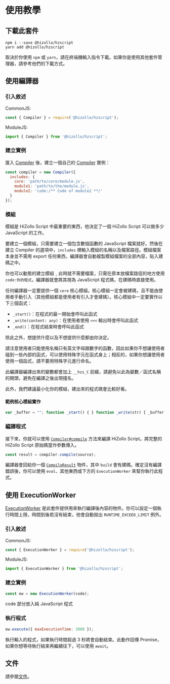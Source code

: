 # 使用教學
## 下載此套件
```
npm i --save @hizollo/hzscript
yarn add @hizollo/hzscript
```
取決於你使用 `npm` 或 `yarn`，請在終端機輸入指令下載。如果你是使用其他套件管理器，請參考他們的下載方式。

## 使用編譯器

### 引入敘述
CommonJS:
```js
const { Compiler } = require('@hizollo/hzscript');
```
ModuleJS:
```js
import { Compiler } from '@hizollo/hzscript';
```

### 建立實例
匯入 [Compiler](./docs.md#compiler) 後，建立一個自己的 [Compiler](./docs.md#compiler) 實例：
```js
const compiler = new Compiler({
  includes: {
    core: 'path/to/core/module.js',
    module1: 'path/to/the/module.js',
    module2: 'code:/** Code of module2 **/'
  }
});
```
### 模組
模組是 HiZollo Script 中最重要的東西，他決定了一個 HiZollo Script 可以做多少 JavaScript 的工作。

要建立一個模組，只需要建立一個包含數個函數的 JavaScript 檔案就好。然後在建立 Compiler 的選項中，`includes` 裡輸入模組的名稱以及檔案路徑。模組檔案本身並不需用 export 任何東西，編譯器會自動複製模組檔案的全部內容，貼入建碼之中。

你也可以動態的建立模組﹐此時就不需要檔案，只需在原本放檔案路徑的地方使用 `code:你的程式`，編譯器就會將其視為 JavaScript 程式碼，在建碼時直接使用。

任何編譯器一定要提供一個 `core` 核心模組。核心模組一定會被建碼，且不能由使用者手動引入（其他模組都是使用者有引入才會建碼）。核心模組中一定要實作以下三個函式：
- `_start()`：在程式的最一開始會呼叫此函式
- `_write(content: any)`：在使用者使用 `<<<` 輸出時會呼叫此函式
- `_end()`：在程式結束時會呼叫此函式

除此之外，想提供什麼以及不想提供什麼都由你決定。

請注意使用者只能使用名稱只有英文字母跟數字的函數，因此如果你不想讓使用者碰到一些內部的函式，可以使用特殊字元在函式身上；相反的，如果你想讓使用者使用一個函式，請不要用特殊字元進行命名。

此編譯器編譯出來的變數都會加上 `__hzs_C` 前綴，請避免以此為變數／函式名稱的開頭，避免在編譯之後出現撞名。

此外，我們建議最小化你的模組，建出來的程式碼會比較好看。

#### 範例核心模組實作
```js
var _buffer = ""; function _start() { } function _write(str) { _buffer += str; if (_buffer.length > 1024) _flush(); } function _end() { _flush(); } function _flush() { process.stdout.write(_buffer); _buffer = ""; }
```

### 編譯程式
接下來，你就可以使用 [`Compiler#compile`](./docs.md#成員函式) 方法來編譯 HiZollo Script。將完整的 HiZollo Script 原始碼當作參數傳入。
```js
const result = compiler.compile(source);
```
編譯器會回給你一個 [`CompileResult`](./docs.md#compileresult) 物件，其中 `build` 會有建碼。確定沒有編譯錯誤後，你可以使用 `eval`、其他東西或下方的 `ExecutionWorker` 來幫你執行此程式。

## 使用 ExecutionWorker
[ExecutionWorker](./docs.md#executionworker) 是此套件提供用來執行編譯後內容的物件。你可以設定一個執行時間上限，時間到後若沒有結束，他會自動拋出 `RUNTIME_EXCEED_LIMIT` 例外。

### 引入敘述
CommonJS:
```js
const { ExecutionWorker } = require('@hizollo/hzscript');
```
ModuleJS:
```js
import { ExecutionWorker } from '@hizollo/hzscript';
```

### 建立實例

```js
const ew = new ExecutionWorker(code);
```
code 部分放入純 JavaScript 程式

### 執行程式
```js
ew.execute({ maxExecutionTime: 3000 });
```
執行輸入的程式，如果執行時間超過 3 秒將會自動結束。此動作回傳 Promise，如果你想等待執行結束再繼續往下，可以使用 `await`。

## 文件
請參閱[文件](./docs.md)。
